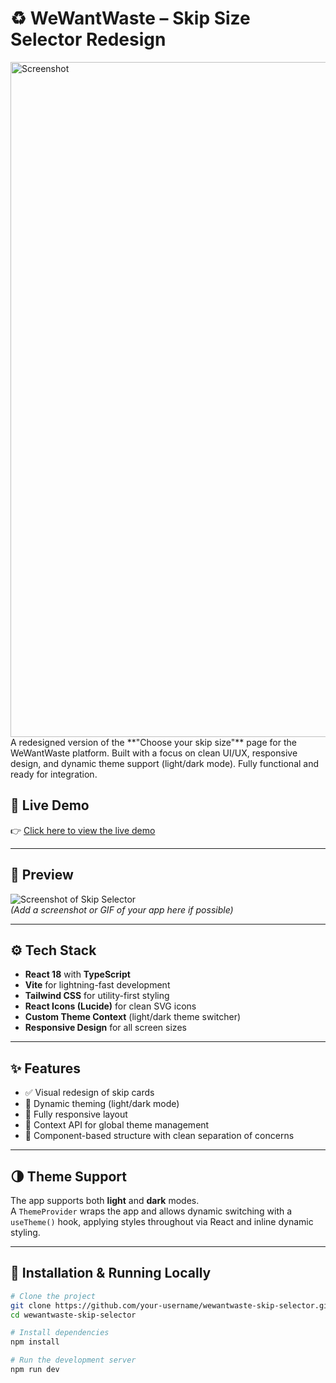 # ♻️ WeWantWaste – Skip Size Selector Redesign

<img src="./screenshot.jpg" alt="Screenshot" width="1080"/>
A redesigned version of the **"Choose your skip size"** page for the WeWantWaste platform.  
Built with a focus on clean UI/UX, responsive design, and dynamic theme support (light/dark mode).  
Fully functional and ready for integration.

## 🚀 Live Demo

👉 [Click here to view the live demo](https://we-want-waste-osjrule6s-windev0s-projects.vercel.app/skips)

---

## 📸 Preview

![Screenshot of Skip Selector](https://we-want-waste-osjrule6s-windev0s-projects.vercel.app/preview.jpg)  
_(Add a screenshot or GIF of your app here if possible)_

---

## ⚙️ Tech Stack

- **React 18** with **TypeScript**
- **Vite** for lightning-fast development
- **Tailwind CSS** for utility-first styling
- **React Icons (Lucide)** for clean SVG icons
- **Custom Theme Context** (light/dark theme switcher)
- **Responsive Design** for all screen sizes

---

## ✨ Features

- ✅ Visual redesign of skip cards
- 🎨 Dynamic theming (light/dark mode)
- 📱 Fully responsive layout
- 🧠 Context API for global theme management
- 🧩 Component-based structure with clean separation of concerns

---

## 🌗 Theme Support

The app supports both **light** and **dark** modes.  
A `ThemeProvider` wraps the app and allows dynamic switching with a `useTheme()` hook, applying styles throughout via React and inline dynamic styling.

---

## 🔧 Installation & Running Locally

```bash
# Clone the project
git clone https://github.com/your-username/wewantwaste-skip-selector.git
cd wewantwaste-skip-selector

# Install dependencies
npm install

# Run the development server
npm run dev
```
